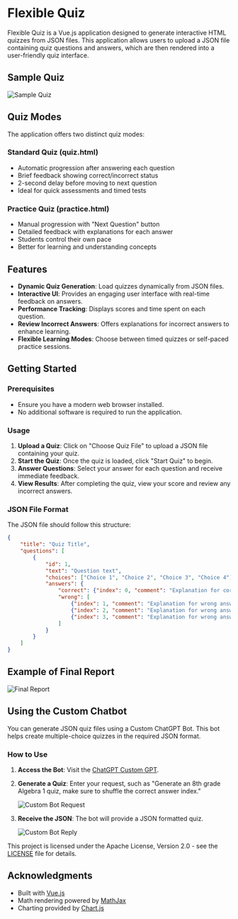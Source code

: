 # Flexible Quiz

Flexible Quiz is a Vue.js application designed to generate interactive HTML quizzes from JSON files. This application allows users to upload a JSON file containing quiz questions and answers, which are then rendered into a user-friendly quiz interface.

## Sample Quiz

![Sample Quiz](sample_quiz.png)

## Quiz Modes

The application offers two distinct quiz modes:

### Standard Quiz (quiz.html)
- Automatic progression after answering each question
- Brief feedback showing correct/incorrect status
- 2-second delay before moving to next question
- Ideal for quick assessments and timed tests

### Practice Quiz (practice.html)
- Manual progression with "Next Question" button
- Detailed feedback with explanations for each answer
- Students control their own pace
- Better for learning and understanding concepts

## Features

- **Dynamic Quiz Generation**: Load quizzes dynamically from JSON files.
- **Interactive UI**: Provides an engaging user interface with real-time feedback on answers.
- **Performance Tracking**: Displays scores and time spent on each question.
- **Review Incorrect Answers**: Offers explanations for incorrect answers to enhance learning.
- **Flexible Learning Modes**: Choose between timed quizzes or self-paced practice sessions.

## Getting Started

### Prerequisites

- Ensure you have a modern web browser installed.
- No additional software is required to run the application.

### Usage

1. **Upload a Quiz**: Click on "Choose Quiz File" to upload a JSON file containing your quiz.
2. **Start the Quiz**: Once the quiz is loaded, click "Start Quiz" to begin.
3. **Answer Questions**: Select your answer for each question and receive immediate feedback.
4. **View Results**: After completing the quiz, view your score and review any incorrect answers.

### JSON File Format

The JSON file should follow this structure:

```json
{
    "title": "Quiz Title",
    "questions": [
        {
            "id": 1,
            "text": "Question text",
            "choices": ["Choice 1", "Choice 2", "Choice 3", "Choice 4"],
            "answers": {
                "correct": {"index": 0, "comment": "Explanation for correct answer"},
                "wrong": [
                    {"index": 1, "comment": "Explanation for wrong answer"},
                    {"index": 2, "comment": "Explanation for wrong answer"},
                    {"index": 3, "comment": "Explanation for wrong answer"}
                ]
            }
        }
    ]
}
```

## Example of Final Report

![Final Report](final_report.png)

## Using the Custom Chatbot

You can generate JSON quiz files using a Custom ChatGPT Bot. This bot helps create multiple-choice quizzes in the required JSON format.

### How to Use

1. **Access the Bot**: Visit the [ChatGPT Custom GPT](https://chatgpt.com/g/g-5ZAIVfT89-json-multiple-choice-quiz).
2. **Generate a Quiz**: Enter your request, such as "Generate an 8th grade Algebra 1 quiz, make sure to shuffle the correct answer index."

   ![Custom Bot Request](CustomBot.png)

3. **Receive the JSON**: The bot will provide a JSON formatted quiz.

   ![Custom Bot Reply](CustomBotReply.png)

This project is licensed under the Apache License, Version 2.0 - see the [LICENSE](LICENSE) file for details.

## Acknowledgments

- Built with [Vue.js](https://vuejs.org/)
- Math rendering powered by [MathJax](https://www.mathjax.org/)
- Charting provided by [Chart.js](https://www.chartjs.org/)
